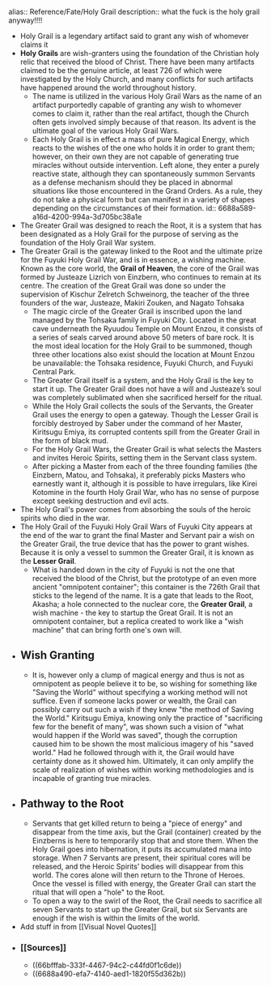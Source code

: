 alias:: Reference/Fate/Holy Grail
description:: what the fuck is the holy grail anyway!!!!

- Holy Grail is a legendary artifact said to grant any wish of whomever claims it
- **Holy Grails** are wish-granters using the foundation of the Christian holy relic that received the blood of Christ. There have been many artifacts claimed to be the genuine article, at least 726 of which were investigated by the Holy Church, and many conflicts for such artifacts have happened around the world throughout history.
	- The name is utilized in the various Holy Grail Wars as the name of an artifact purportedly capable of granting any wish to whomever comes to claim it, rather than the real artifact, though the Church often gets involved simply because of that reason. Its advent is the ultimate goal of the various Holy Grail Wars.
	- Each Holy Grail is in effect a mass of pure Magical Energy, which reacts to the wishes of the one who holds it in order to grant them; however, on their own they are not capable of generating true miracles without outside intervention. Left alone, they enter a purely reactive state, although they can spontaneously summon Servants as a defense mechanism should they be placed in abnormal situations like those encountered in the Grand Orders. As a rule, they do not take a physical form but can manifest in a variety of shapes depending on the circumstances of their formation.
	  id:: 6688a589-a16d-4200-994a-3d705bc38a1e
- The Greater Grail was designed to reach the Root, it is a system that has been designated as a Holy Grail for the purpose of serving as the foundation of the Holy Grail War system.
- The Greater Grail is the gateway linked to the Root and the ultimate prize for the Fuyuki Holy Grail War, and is in essence, a wishing machine. Known as the core world, the **Grail of Heaven**, the core of the Grail was formed by Justeaze Lizrich von Einzbern, who continues to remain at its centre. The creation of the Great Grail was done so under the supervision of Kischur Zelretch Schweinorg, the teacher of the three founders of the war, Justeaze, Makiri Zouken, and Nagato Tohsaka
	- The magic circle of the Greater Grail is inscribed upon the land managed by the Tohsaka family in Fuyuki City. Located in the great cave underneath the Ryuudou Temple on Mount Enzou, it consists of a series of seals carved around above 50 meters of bare rock. It is the most ideal location for the Holy Grail to be summoned, though three other locations also exist should the location at Mount Enzou be unavailable: the Tohsaka residence, Fuyuki Church, and Fuyuki Central Park.
	- The Greater Grail itself is a system, and the Holy Grail is the key to start it up. The Greater Grail does not have a will and Justeaze’s soul was completely sublimated when she sacrificed herself for the ritual.
	- While the Holy Grail collects the souls of the Servants, the Greater Grail uses the energy to open a gateway. Though the Lesser Grail is forcibly destroyed by Saber under the command of her Master, Kiritsugu Emiya, its corrupted contents spill from the Greater Grail in the form of black mud.
	- For the Holy Grail Wars, the Greater Grail is what selects the Masters and invites Heroic Spirits, setting them in the Servant class system.
	- After picking a Master from each of the three founding families (the Einzbern, Matou, and Tohsaka), it preferably picks Masters who earnestly want it, although it is possible to have irregulars, like Kirei Kotomine in the fourth Holy Grail War, who has no sense of purpose except seeking destruction and evil acts.
- The Holy Grail's power comes from absorbing the souls of the heroic spirits who died in the war.
- The Holy Grail of the Fuyuki Holy Grail Wars of Fuyuki City appears at the end of the war to grant the final Master and Servant pair a wish on the Greater Grail, the true device that has the power to grant wishes. Because it is only a vessel to summon the Greater Grail, it is known as the **Lesser Grail**.
	- What is handed down in the city of Fuyuki is not the one that received 
	  the blood of the Christ, but the prototype of an even more ancient 
	  "omnipotent container"; this container is the 726th Grail that sticks to the legend of the name. It is a gate that leads to the Root, Akasha; a hole connected to the nuclear core, the **Greater Grail**, a wish machine - the key to startup the Great Grail. It is not an omnipotent container, but a replica created to work like a "wish machine" that can bring forth one's own will.
- ## Wish Granting
	- It is, however only a clump of magical energy and thus is not as omnipotent as people believe it to be, so wishing for something like "Saving the World" without specifying a working method will not suffice. Even if someone lacks power or wealth, the Grail can possibly carry out such a wish if they knew "the method of Saving the World." Kiritsugu Emiya, knowing only the practice of "sacrificing few for the benefit of many", was shown such a vision of "what would happen if the World was saved", though the corruption caused him to be shown the most malicious imagery of his "saved world." Had he followed through with it, the Grail would have certainty done as it showed him. Ultimately, it can only amplify the scale of realization of wishes within working methodologies and is incapable of granting true miracles.
- ## Pathway to the Root
	- Servants that get killed return to being a "piece of energy" and disappear from the time axis, but the Grail (container) created by the Einzberns is here to temporarily stop that and store them. When the Holy Grail goes into hibernation, it puts its accumulated mana into storage. When 7 Servants are present, their spiritual cores will be released, and the Heroic Spirits’ bodies will disappear from this world. The cores alone will then return to the Throne of Heroes. Once the vessel is filled with energy, the Greater Grail can start the ritual that will open a "hole" to the Root.
	- To open a way to the swirl of the Root, the Grail needs to sacrifice all seven Servants to start up the Greater Grail, but six Servants are enough if the wish is within the limits of the world.
- Add stuff in from [[Visual Novel Quotes]]
- ### [[Sources]]
	- ((66bfffab-333f-4467-94c2-c44fd0f1c6de))
	- ((6688a490-efa7-4140-aed1-1820f55d362b))